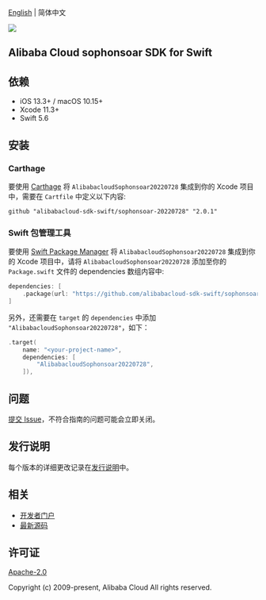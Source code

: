 [English](README.md) | 简体中文

![](https://aliyunsdk-pages.alicdn.com/icons/AlibabaCloud.svg)

## Alibaba Cloud sophonsoar SDK for Swift

## 依赖

- iOS 13.3+ / macOS 10.15+
- Xcode 11.3+
- Swift 5.6

## 安装

### Carthage

要使用 [Carthage](https://github.com/Carthage/Carthage) 将 `AlibabacloudSophonsoar20220728` 集成到你的 Xcode 项目中，需要在 `Cartfile` 中定义以下内容:

```ogdl
github "alibabacloud-sdk-swift/sophonsoar-20220728" "2.0.1"
```

### Swift 包管理工具

要使用 [Swift Package Manager](https://swift.org/package-manager/) 将 `AlibabacloudSophonsoar20220728` 集成到你的 Xcode 项目中，请将 `AlibabacloudSophonsoar20220728` 添加至你的 `Package.swift` 文件的 dependencies 数组内容中:

```swift
dependencies: [
    .package(url: "https://github.com/alibabacloud-sdk-swift/sophonsoar-20220728.git", from: "2.0.1")
]
```

另外，还需要在 `target` 的 `dependencies` 中添加 `"AlibabacloudSophonsoar20220728"`，如下：

```swift
.target(
    name: "<your-project-name>",
    dependencies: [
        "AlibabacloudSophonsoar20220728",
    ]),
```

## 问题

[提交 Issue](https://github.com/alibabacloud-sdk-swift/sophonsoar-20220728/issues/new)，不符合指南的问题可能会立即关闭。

## 发行说明

每个版本的详细更改记录在[发行说明](./ChangeLog.txt)中。

## 相关

* [开发者门户](https://next.api.aliyun.com/home)
* [最新源码](https://github.com/alibabacloud-sdk-swift/sophonsoar-20220728)

## 许可证

[Apache-2.0](http://www.apache.org/licenses/LICENSE-2.0)

Copyright (c) 2009-present, Alibaba Cloud All rights reserved.
